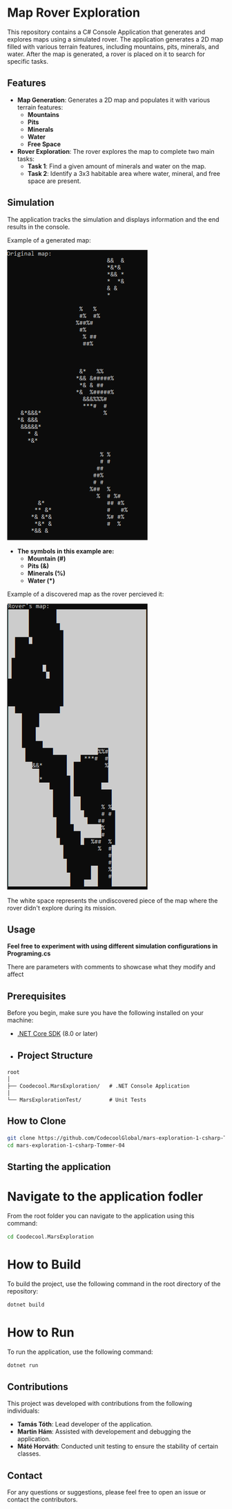 ﻿# Map Rover Exploration

This repository contains a C# Console Application that generates and explores maps using a simulated rover. The application generates a 2D map filled with various terrain features, including mountains, pits, minerals, and water. After the map is generated, a rover is placed on it to search for specific tasks.

## Features

- **Map Generation**: Generates a 2D map and populates it with various terrain features:
  - **Mountains** 
  - **Pits** 
  - **Minerals** 
  - **Water** 
  - **Free Space** 
- **Rover Exploration**: The rover explores the map to complete two main tasks:
  - **Task 1**: Find a given amount of minerals and water on the map.
  - **Task 2**: Identify a 3x3 habitable area where water, mineral, and free space are present.

## Simulation

The application tracks the simulation and displays information and the end results in the console.

Example of a generated map:

![Generated Map](generatedmap.png)

- **The symbols in this example are:**
  - **Mountain (#)** 
  - **Pits (&)**  
  - **Minerals (%)** 
  - **Water (*)** 



Example of a discovered map as the rover percieved it:

![Discovered Map](discoveredmap.png)

The white space represents the undiscovered piece of the map where the rover didn't explore during its mission.

## Usage
  **Feel free to experiment with using different simulation configurations in Programing.cs**

  There are parameters with comments to showcase what they modify and affect

## Prerequisites

Before you begin, make sure you have the following installed on your machine:

- [.NET Core SDK](https://dotnet.microsoft.com/download) (8.0 or later)

- ## Project Structure

```
root
│
├── Coodecool.MarsExploration/   # .NET Console Application
│   
└── MarsExplorationTest/         # Unit Tests
```

## How to Clone

```bash
git clone https://github.com/CodecoolGlobal/mars-exploration-1-csharp-Tommer-04.git
cd mars-exploration-1-csharp-Tommer-04
```

## Starting the application

# Navigate to the application fodler

From the root folder you can navigate to the application using this command:
```bash
cd Coodecool.MarsExploration
```

# How to Build
To build the project, use the following command in the root directory of the repository:

```bash
dotnet build
```

# How to Run

To run the application, use the following command:

```bash
dotnet run
```

## Contributions

This project was developed with contributions from the following individuals:

- **Tamás Tóth**: Lead developer of the application.
- **Martin Hám**: Assisted with developement and debugging the application.
- **Máté Horváth**: Conducted unit testing to ensure the stability of certain classes.

## Contact

For any questions or suggestions, please feel free to open an issue or contact the contributors.